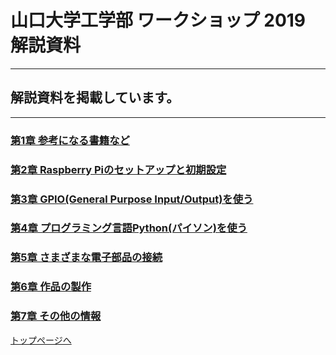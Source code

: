 # 山口大学工学部 ワークショップ 2019  解説資料


---

## 解説資料を掲載しています。

---


### [第1章 参考になる書籍など](/chapter_1/chapter_1)

### [第2章 Raspberry Piのセットアップと初期設定](/chapter_2/chapter_2)

### [第3章 GPIO(General Purpose Input/Output)を使う](/chapter_3/chapter_3)

### [第4章 プログラミング言語Python(パイソン)を使う](/chapter_4/chapter_4)

### [第5章 さまざまな電子部品の接続](/chapter_5/chapter_5)

### [第6章 作品の製作](/chapter_6/chapter_6)

### [第7章 その他の情報](/chapter_7/chapter_7)


[トップページへ](https://yu-workshop2019.github.io/)
